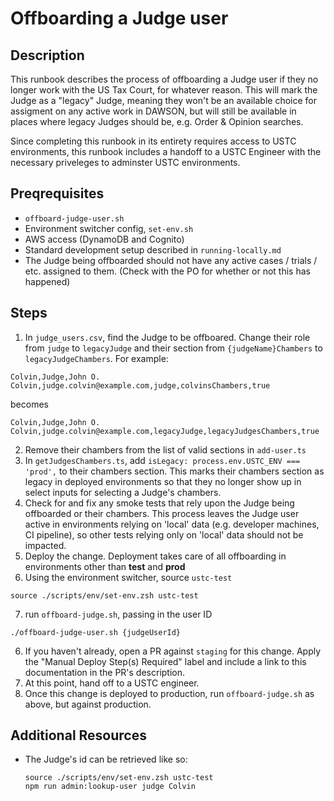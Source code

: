 # Offboarding a Judge user

## Description
This runbook describes the process of offboarding a Judge user if they no longer work with the US Tax Court, for whatever reason. This will mark the Judge as a "legacy" Judge, meaning they won't be an available choice for assigment on any active work in DAWSON, but will still be available in places where legacy Judges should be, e.g. Order & Opinion searches. 

Since completing this runbook in its entirety requires access to USTC environments, this runbook includes a handoff to a USTC Engineer with the necessary priveleges to adminster USTC environments.

## Preqrequisites
- `offboard-judge-user.sh`
- Environment switcher config, `set-env.sh`
- AWS access (DynamoDB and Cognito)
- Standard development setup described in `running-locally.md`
- The Judge being offboarded should not have any active cases / trials / etc. assigned to them. (Check with the PO for whether or not this has happened)

## Steps
1. In `judge_users.csv`, find the Judge to be offboared. Change their role from `judge` to `legacyJudge` and their section from `{judgeName}Chambers` to `legacyJudgeChambers`. For example:
```
Colvin,Judge,John O. Colvin,judge.colvin@example.com,judge,colvinsChambers,true
``` 
becomes
```
Colvin,Judge,John O. Colvin,judge.colvin@example.com,legacyJudge,legacyJudgesChambers,true
```
2. Remove their chambers from the list of valid sections in `add-user.ts`
3. In `getJudgesChambers.ts`, add `isLegacy: process.env.USTC_ENV === 'prod',` to their chambers section. This marks their chambers section as legacy in deployed environments so that they no longer show up in select inputs for selecting a Judge's chambers.
4. Check for and fix any smoke tests that rely upon the Judge being offboarded or their chambers. This process leaves the Judge user active in environments relying on 'local' data (e.g. developer machines, CI pipeline), so other tests relying only on 'local' data should not be impacted.
5. Deploy the change. Deployment takes care of all offboarding in environments other than **test** and **prod**
6. Using the environment switcher, source `ustc-test`
```
source ./scripts/env/set-env.zsh ustc-test
```
7. run `offboard-judge.sh`, passing in the user ID
```
./offboard-judge-user.sh {judgeUserId}
```
6. If you haven't already, open a PR against `staging` for this change. Apply the "Manual Deploy Step(s) Required" label and include a link to this documentation in the PR's description.
7. At this point, hand off to a USTC engineer.
8. Once this change is deployed to production, run `offboard-judge.sh` as above, but against production.

## Additional Resources
- The Judge's id can be retrieved like so:
  ```
  source ./scripts/env/set-env.zsh ustc-test
  npm run admin:lookup-user judge Colvin
  ```
